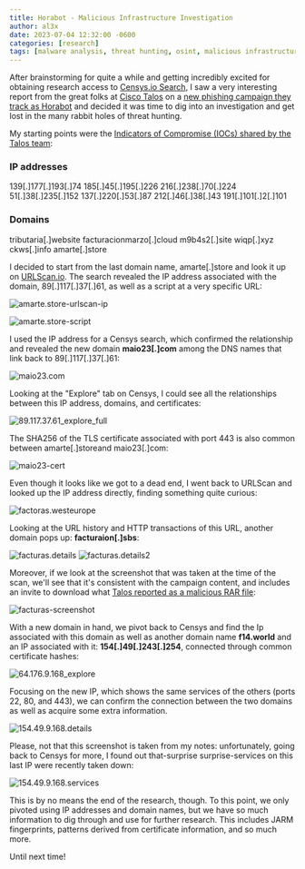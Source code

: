 ```yaml
---
title: Horabot - Malicious Infrastructure Investigation
author: al3x
date: 2023-07-04 12:32:00 -0600
categories: [research]
tags: [malware analysis, threat hunting, osint, malicious infrastructure]
---
```


After brainstorming for quite a while and getting incredibly excited for obtaining research access to [Censys.io Search](https://search.censys.io/), I saw a very interesting report from the great folks at [Cisco Talos](https://talosintelligence.com/) on a [new phishing campaign they track as Horabot](https://blog.talosintelligence.com/new-horabot-targets-americas/) and decided it was time to dig into an investigation and get lost in the many rabbit holes of threat hunting.

My starting points were the [Indicators of Compromise (IOCs) shared by the Talos team](https://github.com/Cisco-Talos/IOCs/tree/main/2023/05/new-horabot-targets-americas.txt):

### IP addresses

139[.]177[.]193[.]74
185[.]45[.]195[.]226
216[.]238[.]70[.]224
51[.]38[.]235[.]152
137[.]220[.]53[.]87
212[.]46[.]38[.]43
191[.]101[.]2[.]101

### Domains
tributaria[.]website
facturacionmarzo[.]cloud
m9b4s2[.]site
wiqp[.]xyz
ckws[.]info
amarte[.]store

I decided to start from the last domain name, amarte[.]store and look it up on [URLScan.io](https://urlscan.io/). The search revealed the IP address associated with the domain, 89[.]117[.]37[.]61, as well as a script at a very specific URL:

![amarte.store-urlscan-ip](horabot/amarte.store-urlscan-ip.png)

![amarte.store-script](horabot/amarte.store-script.png)

I used the IP address for a Censys search, which confirmed the relationship and revealed the new domain **maio23[.]com** among the DNS names that link back to 89[.]117[.]37[.]61:

![maio23.com](horabot/maio23.com.png)

Looking at the "Explore" tab on Censys, I could see all the relationships between this IP address, domains, and certificates:

![89.117.37.61_explore_full](horabot/89.117.37.61_explore_full.png)

The SHA256 of the TLS certificate associated with port 443 is also common between amarte[.]storeand maio23[.]com:

![maio23-cert](horabot/maio23-cert.png)

Even though it looks like we got to a dead end, I went back to URLScan and looked up the IP address directly, finding something quite curious:

![factoras.westeurope](horabot/factoras.westeurope.png)

Looking at the URL history and HTTP transactions of this URL, another domain pops up: **facturaion[.]sbs**:

![facturas.details](horabot/facturas.details.png)
![facturas.details2](horabot/facturas.details2.png)

Moreover, if we look at the screenshot that was taken at the time of the scan, we'll see that it's consistent with the campaign content, and includes an invite to download what [Talos reported as a malicious RAR file](https://blog.talosintelligence.com/new-horabot-targets-americas/):

![facturas-screenshot](horabot/facturas-screenshot.png)

 With a new domain in hand, we pivot back to Censys and find the Ip associated with this domain as well as another domain name **f14.world** and an IP associated with it: **154[.]49[.]243[.]254**, connected through common certificate hashes:

![64.176.9.168_explore](horabot/64.176.9.168_explore.png)

Focusing on the new IP, which shows the same services of the others (ports 22, 80, and 443), we can confirm the connection between the two domains as well as acquire some extra information.

![154.49.9.168.details](horabot/154.49.9.168.details.png)

Please, not that this screenshot is taken from my notes: unfortunately, going back to Censys for more, I found out that-surprise surprise-services on this last IP were recently taken down:

![154.49.9.168.services](horabot/154.49.9.168.services.png)

This is by no means the end of the research, though. To this point, we only pivoted using IP addresses and domain names, but we have so much information to dig through and use for further research. This includes JARM fingerprints, patterns derived from certificate information, and so much more.

Until next time!
